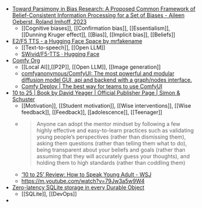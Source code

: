 - [Toward Parsimony in Bias Research: A Proposed Common Framework of Belief-Consistent Information Processing for a Set of Biases - Aileen Oeberst, Roland Imhoff, 2023](https://journals.sagepub.com/doi/10.1177/17456916221148147)
	- [[Cognitive biases]], [[Confirmation bias]], [[Essentialism]], [[Dunning Kruger effect]], [[Bias]], [[Implicit bias]], [[Beliefs]]
- [E2/F5 TTS - a Hugging Face Space by mrfakename](https://huggingface.co/spaces/mrfakename/E2-F5-TTS)
	- [[Text-to-speech]], [[Open LLM]]
	- [SWivid/F5-TTS · Hugging Face](https://huggingface.co/SWivid/F5-TTS)
- [Comfy Org](https://www.comfy.org/)
	- [[Local AI]],[[P2P]], [[Open LLM]], [[Image generation]]
	- [comfyanonymous/ComfyUI: The most powerful and modular diffusion model GUI, api and backend with a graph/nodes interface.](https://github.com/comfyanonymous/ComfyUI)
	- [Comfy Deploy | The best way for teams to use ComfyUI](https://www.comfydeploy.com/)
- [10 to 25 | Book by David Yeager | Official Publisher Page | Simon & Schuster](https://www.simonandschuster.com/books/10-to-25/David-Yeager/9781668023884)
	- [[Motivation]], [[Student motivation]], [[Wise interventions]], [[Wise feedback]], [[Feedback]], [[adolescence]], [[Teenager]]
	- >Anyone can adopt the mentor mindset by following a few highly effective and easy-to-learn practices such as validating young people’s perspectives (rather than dismissing them), asking them questions (rather than telling them what to do), being transparent about your beliefs and goals (rather than assuming that they will accurately guess your thoughts), and holding them to high standards (rather than coddling them)
	- [‘10 to 25’ Review: How to Speak Young Adult - WSJ](https://www.wsj.com/arts-culture/books/10-to-25-review-how-to-speak-young-adult-9f8a3df8)
	- https://m.youtube.com/watch?v=79Jw3a5w9W4
- [Zero-latency SQLite storage in every Durable Object](https://simonwillison.net/2024/Oct/13/zero-latency-sqlite-storage-in-every-durable-object/)
	- [[SQLite]], [[DevOps]]
-